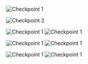 
![Checkpoint 1]()

![Checkpoint 2]()


![Checkpoint 1]() ![Checkpoint 1]()

![Checkpoint 1]() ![Checkpoint 1]()

![Checkpoint 1]() ![Checkpoint 1]()
